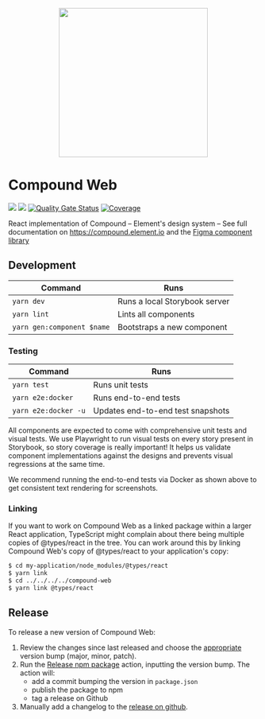 <p align="center"><img src="https://compound.element.io/logo-readme.png" width="300" alt="" /></p>

# Compound Web

[![](https://img.shields.io/badge/-Storybook-ff4785?logo=Storybook&logoColor=white&style=flat-square)](https://compound.element.io/) [![](https://img.shields.io/github/license/vector-im/compound)](https://github.com/vector-im/compound/blob/main/LICENSE)
[![Quality Gate Status](https://sonarcloud.io/api/project_badges/measure?project=compound-web&metric=alert_status)](https://sonarcloud.io/summary/new_code?id=compound-web)
[![Coverage](https://sonarcloud.io/api/project_badges/measure?project=compound-web&metric=coverage)](https://sonarcloud.io/summary/new_code?id=compound-web)

React implementation of Compound – Element's design system – See full documentation on https://compound.element.io and the [Figma component library](https://www.figma.com/file/rTaQE2nIUSLav4Tg3nozq7/Compound-Web-Components?type=design&node-id=129%3A4461&t=0cvCO0bpqRPGgkwa-1)

## Development

| Command                    | Runs                          |
| -------------------------- | ----------------------------- |
| `yarn dev`                 | Runs a local Storybook server |
| `yarn lint`                | Lints all components          |
| `yarn gen:component $name` | Bootstraps a new component    |

### Testing

| Command              | Runs                              |
| -------------------- | --------------------------------- |
| `yarn test`          | Runs unit tests                   |
| `yarn e2e:docker`    | Runs end-to-end tests             |
| `yarn e2e:docker -u` | Updates end-to-end test snapshots |

All components are expected to come with comprehensive unit tests and visual tests. We use Playwright to run visual tests on every story present in Storybook, so story coverage is really important! It helps us validate component implementations against the designs and prevents visual regressions at the same time.

We recommend running the end-to-end tests via Docker as shown above to get consistent text rendering for screenshots.

### Linking

If you want to work on Compound Web as a linked package within a larger React application, TypeScript might complain about there being multiple copies of @types/react in the tree. You can work around this by linking Compound Web's copy of @types/react to your application's copy:

```bash
$ cd my-application/node_modules/@types/react
$ yarn link
$ cd ../../../../compound-web
$ yarn link @types/react
```

## Release

To release a new version of Compound Web:

1. Review the changes since last released and choose the [appropriate](https://semver.org/) version bump (major, minor, patch).
1. Run the [Release npm package](https://github.com/vector-im/compound-web/actions/workflows/npm_release.yml) action, inputting the version bump.
   The action will:
   - add a commit bumping the version in `package.json`
   - publish the package to npm
   - tag a release on Github
1. Manually add a changelog to the [release on github](https://github.com/vector-im/compound-web/releases).
